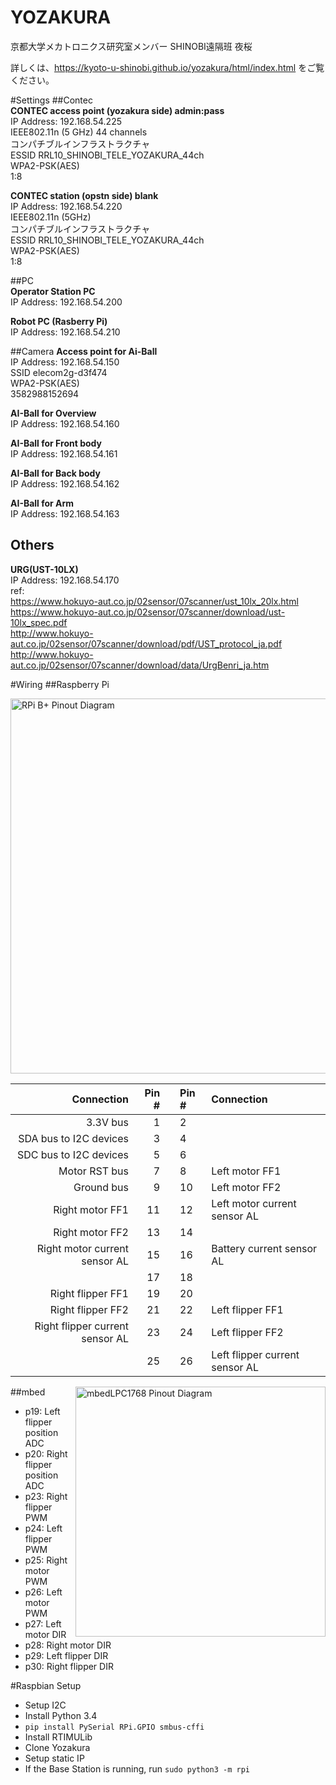 YOZAKURA
========

京都大学メカトロニクス研究室メンバー
SHINOBI遠隔班
夜桜

詳しくは、https://kyoto-u-shinobi.github.io/yozakura/html/index.html をご覧ください。

#Settings
##Contec  
**CONTEC access point (yozakura side)     admin:pass**  
IP Address: 192.168.54.225  
IEEE802.11n (5 GHz)  44 channels  
コンパチブルインフラストラクチャ  
ESSID RRL10_SHINOBI_TELE_YOZAKURA_44ch  
WPA2-PSK(AES)  
1:8  

**CONTEC station (opstn side)     blank**  
IP Address: 192.168.54.220  
IEEE802.11n (5GHz)  
コンパチブルインフラストラクチャ  
ESSID RRL10_SHINOBI_TELE_YOZAKURA_44ch  
WPA2-PSK(AES)  
1:8  

##PC  
**Operator Station PC**  
IP Address: 192.168.54.200

**Robot PC (Rasberry Pi)**  
IP Address: 192.168.54.210  

##Camera
**Access point for Ai-Ball**  
IP Address: 192.168.54.150  
SSID elecom2g-d3f474  
WPA2-PSK(AES)  
3582988152694  

**AI-Ball for Overview**  
IP Address: 192.168.54.160  

**AI-Ball for Front body**  
IP Address: 192.168.54.161  

**AI-Ball for Back body**  
IP Address: 192.168.54.162  

**AI-Ball for Arm**  
IP Address: 192.168.54.163  

## Others  
**URG(UST-10LX)**  
IP Address: 192.168.54.170  
ref:  
https://www.hokuyo-aut.co.jp/02sensor/07scanner/ust_10lx_20lx.html  
https://www.hokuyo-aut.co.jp/02sensor/07scanner/download/ust-10lx_spec.pdf  
http://www.hokuyo-aut.co.jp/02sensor/07scanner/download/pdf/UST_protocol_ja.pdf  
http://www.hokuyo-aut.co.jp/02sensor/07scanner/download/data/UrgBenri_ja.htm  



#Wiring
##Raspberry Pi

<img src="http://www.element14.com/community/servlet/JiveServlet/previewBody/68203-102-6-294412/GPIO.png" alt="RPi B+ Pinout Diagram" width="600x">

| Connection | Pin # |   | Pin # | Connection |
| ---------: | ----: | :-: | :---- | :--------- |
| 3.3V bus | 1 | | 2 |  |
| SDA bus to I2C devices | 3 | | 4 |  |
| SDC bus to I2C devices | 5 | | 6 | |
| Motor RST bus | 7 | | 8 | Left motor FF1 |
|  Ground bus | 9 | | 10 | Left motor FF2 |
| Right motor FF1 | 11 | | 12 | Left motor current sensor AL |
| Right motor FF2 | 13 | | 14 |  |
| Right motor current sensor AL | 15 | | 16 | Battery current sensor AL|
|  | 17 | | 18 |  |
| Right flipper FF1 | 19 | | 20 | |
| Right flipper FF2 | 21 | | 22 | Left flipper FF1 |
| Right flipper current sensor AL | 23 | | 24 | Left flipper FF2 |
| | 25 | | 26 | Left flipper current sensor AL |

##mbed
<img src="http://nora66.com/mbed/pinout.png" alt="mbedLPC1768 Pinout Diagram" width="400x" align="right">
* p19: Left flipper position ADC
* p20: Right flipper position ADC
* p23: Right flipper PWM
* p24: Left flipper PWM
* p25: Right motor PWM
* p26: Left motor PWM
* p27: Left motor DIR
* p28: Right motor DIR
* p29: Left flipper DIR
* p30: Right flipper DIR

#Raspbian Setup
* Setup I2C
* Install Python 3.4
* `pip install PySerial RPi.GPIO smbus-cffi`
* Install RTIMULib
* Clone Yozakura
* Setup static IP
* If the Base Station is running, run `sudo python3 -m rpi`
